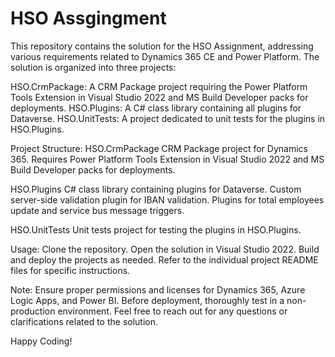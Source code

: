 # HSO Assgingment
This repository contains the solution for the HSO Assignment, addressing various requirements related to Dynamics 365 CE and Power Platform. The solution is organized into three projects:

HSO.CrmPackage: A CRM Package project requiring the Power Platform Tools Extension in Visual Studio 2022 and MS Build Developer packs for deployments.
HSO.Plugins: A C# class library containing all plugins for Dataverse.
HSO.UnitTests: A project dedicated to unit tests for the plugins in HSO.Plugins.

Project Structure:
HSO.CrmPackage
CRM Package project for Dynamics 365.
Requires Power Platform Tools Extension in Visual Studio 2022 and MS Build Developer packs for deployments.

HSO.Plugins
C# class library containing plugins for Dataverse.
Custom server-side validation plugin for IBAN validation.
Plugins for total employees update and service bus message triggers.

HSO.UnitTests
Unit tests project for testing the plugins in HSO.Plugins.

Usage:
Clone the repository.
Open the solution in Visual Studio 2022.
Build and deploy the projects as needed.
Refer to the individual project README files for specific instructions.

Note:
Ensure proper permissions and licenses for Dynamics 365, Azure Logic Apps, and Power BI.
Before deployment, thoroughly test in a non-production environment.
Feel free to reach out for any questions or clarifications related to the solution.

Happy Coding!

